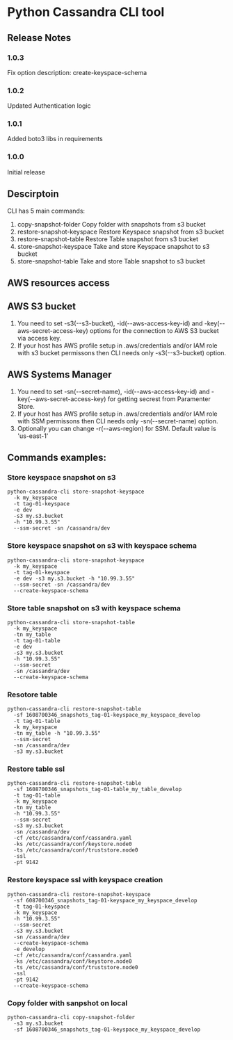 # Python Cassandra CLI tool

## Release Notes

### 1.0.3
  Fix option description: create-keyspace-schema

### 1.0.2
  Updated Authentication logic

### 1.0.1
  Added boto3 libs in requirements

### 1.0.0
  Initial release

## Descirptoin
  CLI has 5 main commands:
  1. copy-snapshot-folder       Copy folder with snapshots from s3 bucket
  2. restore-snapshot-keyspace  Restore Keyspace snapshot from s3 bucket
  3. restore-snapshot-table     Restore Table snapshot from s3 bucket
  4. store-snapshot-keyspace    Take and store Keyspace snapshot to s3 bucket
  5. store-snapshot-table       Take and store Table snapshot to s3 bucket

## AWS resources access

## AWS S3 bucket
  1. You need to set -s3(--s3-bucket), -id(--aws-access-key-id) and  -key(--aws-secret-access-key) options for the connection to AWS S3
    bucket via access key. 
  2. If your host has AWS profile setup in .aws/credentials and/or IAM role with s3 bucket permissons then CLI
    needs only -s3(--s3-bucket) option.
## AWS Systems Manager
  1. You need to set -sn(--secret-name), -id(--aws-access-key-id) and  -key(--aws-secret-access-key) for getting secrest from Paramenter Store.
  2. If your host has AWS profile setup in .aws/credentials and/or IAM role with SSM permissons then CLI
    needs only -sn(--secret-name) option.
  3. Optionally you can change -r(--aws-region) for SSM. Default value is 'us-east-1'


## Commands examples:

### Store keyspace snapshot on s3 
```
python-cassandra-cli store-snapshot-keyspace  
  -k my_keyspace 
  -t tag-01-keyspace
  -e dev 
  -s3 my.s3.bucket 
  -h "10.99.3.55"   
  --ssm-secret -sn /cassandra/dev 
```

### Store keyspace snapshot on s3 with keyspace schema
```
python-cassandra-cli store-snapshot-keyspace  
  -k my_keyspace 
  -t tag-01-keyspace
  -e dev -s3 my.s3.bucket -h "10.99.3.55"  
  --ssm-secret -sn /cassandra/dev 
  --create-keyspace-schema
``` 

### Store table snapshot on s3 with keyspace schema
```
python-cassandra-cli store-snapshot-table 
  -k my_keyspace 
  -tn my_table
  -t tag-01-table 
  -e dev 
  -s3 my.s3.bucket 
  -h "10.99.3.55"  
  --ssm-secret
  -sn /cassandra/dev 
  --create-keyspace-schema
```

### Resotore table

```
python-cassandra-cli restore-snapshot-table 
  -sf 1608700346_snapshots_tag-01-keyspace_my_keyspace_develop 
  -t tag-01-table 
  -k my_keyspace 
  -tn my_table -h "10.99.3.55" 
  --ssm-secret 
  -sn /cassandra/dev 
  -s3 my.s3.bucket
```
### Restore table ssl
```
python-cassandra-cli restore-snapshot-table  
  -sf 1608700346_snapshots_tag-01-table_my_table_develop 
  -t tag-01-table 
  -k my_keyspace 
  -tn my_table 
  -h "10.99.3.55" 
  --ssm-secret 
  -s3 my.s3.bucket 
  -sn /cassandra/dev 
  -cf /etc/cassandra/conf/cassandra.yaml  
  -ks /etc/cassandra/conf/keystore.node0 
  -ts /etc/cassandra/conf/truststore.node0 
  -ssl 
  -pt 9142 
```
### Restore keyspace ssl with keyspace creation
```
python-cassandra-cli restore-snapshot-keyspace  
  -sf 608700346_snapshots_tag-01-keyspace_my_keyspace_develop 
  -t tag-01-keyspace 
  -k my_keyspace  
  -h "10.99.3.55" 
  --ssm-secret 
  -s3 my.s3.bucket 
  -sn /cassandra/dev 
  --create-keyspace-schema 
  -e develop 
  -cf /etc/cassandra/conf/cassandra.yaml  
  -ks /etc/cassandra/conf/keystore.node0 
  -ts /etc/cassandra/conf/truststore.node0 
  -ssl 
  -pt 9142 
  --create-keyspace-schema
```
### Copy folder with sanpshot on local
```
python-cassandra-cli copy-snapshot-folder 
  -s3 my.s3.bucket 
  -sf 1608700346_snapshots_tag-01-keyspace_my_keyspace_develop
```
